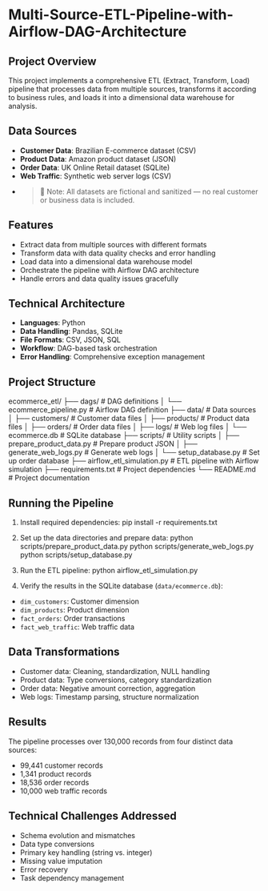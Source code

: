 # Multi-Source-ETL-Pipeline-with-Airflow-DAG-Architecture

## Project Overview
This project implements a comprehensive ETL (Extract, Transform, Load) pipeline that processes data from multiple sources, transforms it according to business rules, and loads it into a dimensional data warehouse for analysis.

## Data Sources
- **Customer Data**: Brazilian E-commerce dataset (CSV)
- **Product Data**: Amazon product dataset (JSON)
- **Order Data**: UK Online Retail dataset (SQLite)
- **Web Traffic**: Synthetic web server logs (CSV)
- > 📁 Note: All datasets are fictional and sanitized — no real customer or business data is included.

## Features
- Extract data from multiple sources with different formats
- Transform data with data quality checks and error handling
- Load data into a dimensional data warehouse model
- Orchestrate the pipeline with Airflow DAG architecture
- Handle errors and data quality issues gracefully

## Technical Architecture
- **Languages**: Python
- **Data Handling**: Pandas, SQLite
- **File Formats**: CSV, JSON, SQL
- **Workflow**: DAG-based task orchestration
- **Error Handling**: Comprehensive exception management

## Project Structure
ecommerce_etl/
├── dags/                      # DAG definitions
│   └── ecommerce_pipeline.py  # Airflow DAG definition
├── data/                      # Data sources
│   ├── customers/             # Customer data files
│   ├── products/              # Product data files
│   ├── orders/                # Order data files
│   ├── logs/                  # Web log files
│   └── ecommerce.db           # SQLite database
├── scripts/                   # Utility scripts
│   ├── prepare_product_data.py  # Prepare product JSON
│   ├── generate_web_logs.py     # Generate web logs
│   └── setup_database.py        # Set up order database
├── airflow_etl_simulation.py  # ETL pipeline with Airflow simulation
├── requirements.txt           # Project dependencies
└── README.md                  # Project documentation

## Running the Pipeline

1. Install required dependencies:
   pip install -r requirements.txt

2. Set up the data directories and prepare data:
   python scripts/prepare_product_data.py
   python scripts/generate_web_logs.py
   python scripts/setup_database.py

3. Run the ETL pipeline:
   python airflow_etl_simulation.py

4. Verify the results in the SQLite database (`data/ecommerce.db`):
- `dim_customers`: Customer dimension
- `dim_products`: Product dimension
- `fact_orders`: Order transactions
- `fact_web_traffic`: Web traffic data

## Data Transformations
- Customer data: Cleaning, standardization, NULL handling
- Product data: Type conversions, category standardization
- Order data: Negative amount correction, aggregation
- Web logs: Timestamp parsing, structure normalization

## Results
The pipeline processes over 130,000 records from four distinct data sources:
- 99,441 customer records
- 1,341 product records
- 18,536 order records
- 10,000 web traffic records

## Technical Challenges Addressed
- Schema evolution and mismatches
- Data type conversions
- Primary key handling (string vs. integer)
- Missing value imputation
- Error recovery
- Task dependency management
